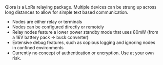 Qlora is a LoRa relaying package. Multiple devices can be strung up across long distances to allow for simple text based communication.

- Nodes are either relay or terminals
- Nodes can be configured directly or remotely
- Relay nodes feature a lower power standby mode that uses 80mW (from a 16V battery pack -> buck converter)
- Extensive debug features, such as copious logging and ignoring nodes in confined environments
- Currently no concept of authentication or encryption. Use at your own risk. 
